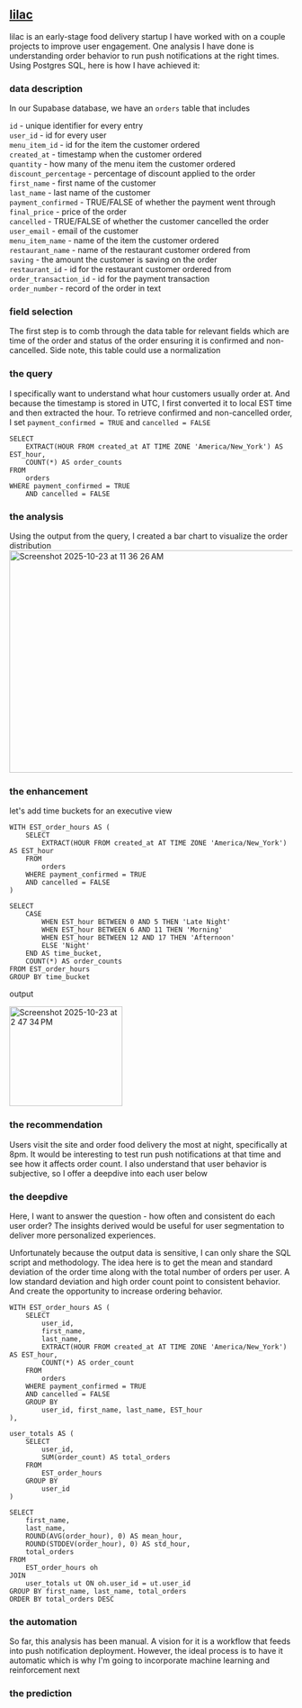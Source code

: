## [lilac](https://thelilac.app/)
lilac is an early-stage food delivery startup I have worked with on a couple projects to improve user engagement. One analysis I have done is understanding order behavior to run push notifications at the right times. Using Postgres SQL, here is how I have achieved it:

### data description
In our Supabase database, we have an `orders` table that includes

`id` - unique identifier for every entry\
`user_id` - id for every user\
`menu_item_id` - id for the item the customer ordered\
`created_at` - timestamp when the customer ordered\
`quantity` - how many of the menu item the customer ordered\
`discount_percentage` - percentage of discount applied to the order\
`first_name` - first name of the customer\
`last_name` - last name of the customer\
`payment_confirmed` - TRUE/FALSE of whether the payment went through\
`final_price` - price of the order\
`cancelled` - TRUE/FALSE of whether the customer cancelled the order\
`user_email` - email of the customer\
`menu_item_name` - name of the item the customer ordered\
`restaurant_name` - name of the restaurant customer ordered from\
`saving` - the amount the customer is saving on the order\
`restaurant_id` - id for the restaurant customer ordered from\
`order_transaction_id` - id for the payment transaction\
`order_number` - record of the order in text


### field selection
The first step is to comb through the data table for relevant fields which are time of the order and status of the order ensuring it is confirmed and non-cancelled. Side note, this table could use a normalization

### the query
I specifically want to understand what hour customers usually order at. And because the timestamp is stored in UTC, I first converted it to local EST time and then extracted the hour. To retrieve confirmed and non-cancelled order, I set `payment_confirmed = TRUE` and `cancelled = FALSE`
```
SELECT 
    EXTRACT(HOUR FROM created_at AT TIME ZONE 'America/New_York') AS EST_hour,
    COUNT(*) AS order_counts
FROM 
    orders
WHERE payment_confirmed = TRUE
    AND cancelled = FALSE
```


### the analysis
Using the output from the query, I created a bar chart to visualize the order distribution
\
<img width="545" height="395" alt="Screenshot 2025-10-23 at 11 36 26 AM" src="https://github.com/user-attachments/assets/a9f71c45-2a11-4024-b51b-e75ef9d9c725" />


### the enhancement
let's add time buckets for an executive view

```
WITH EST_order_hours AS (
    SELECT 
        EXTRACT(HOUR FROM created_at AT TIME ZONE 'America/New_York') AS EST_hour
    FROM 
        orders
    WHERE payment_confirmed = TRUE
    AND cancelled = FALSE
)

SELECT
    CASE
        WHEN EST_hour BETWEEN 0 AND 5 THEN 'Late Night'
        WHEN EST_hour BETWEEN 6 AND 11 THEN 'Morning'
        WHEN EST_hour BETWEEN 12 AND 17 THEN 'Afternoon'
        ELSE 'Night'
    END AS time_bucket,
    COUNT(*) AS order_counts
FROM EST_order_hours
GROUP BY time_bucket
```

output

<img width="201" height="177" alt="Screenshot 2025-10-23 at 2 47 34 PM" src="https://github.com/user-attachments/assets/2d24d6e4-c9c8-4319-9e32-4df66bb3bfa8" />


### the recommendation
Users visit the site and order food delivery the most at night, specifically at 8pm. It would be interesting to test run push notifications at that time and see how it affects order count. I also understand that user behavior is subjective, so I offer a deepdive into each user below


### the deepdive
Here, I want to answer the question - how often and consistent do each user order? The insights derived would be useful for user segmentation to deliver more personalized experiences.

Unfortunately because the output data is sensitive, I can only share the SQL script and methodology. The idea here is to get the mean and standard deviation of the order time along with the total number of orders per user. A low standard deviation and high order count point to consistent behavior. And create the opportunity to increase ordering behavior.

```
WITH EST_order_hours AS (
    SELECT 
        user_id,
        first_name,
        last_name,
        EXTRACT(HOUR FROM created_at AT TIME ZONE 'America/New_York') AS EST_hour,
        COUNT(*) AS order_count
    FROM 
        orders
    WHERE payment_confirmed = TRUE
    AND cancelled = FALSE
    GROUP BY 
        user_id, first_name, last_name, EST_hour
),

user_totals AS (
    SELECT 
        user_id,
        SUM(order_count) AS total_orders
    FROM 
        EST_order_hours
    GROUP BY 
        user_id
)

SELECT 
    first_name,
    last_name,
    ROUND(AVG(order_hour), 0) AS mean_hour,
    ROUND(STDDEV(order_hour), 0) AS std_hour,
    total_orders
FROM 
    EST_order_hours oh
JOIN 
    user_totals ut ON oh.user_id = ut.user_id
GROUP BY first_name, last_name, total_orders
ORDER BY total_orders DESC
```


### the automation
So far, this analysis has been manual. A vision for it is a workflow that feeds into push notification deployment. However, the ideal process is to have it automatic which is why I'm going to incorporate machine learning and reinforcement next

### the prediction
